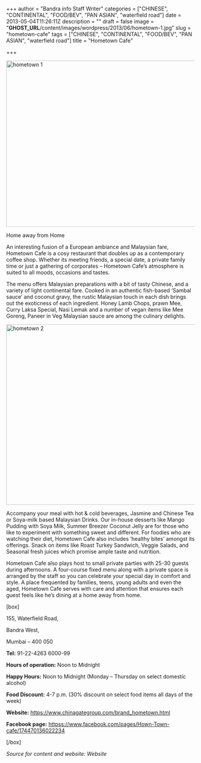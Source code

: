 +++
author = "Bandra info Staff Writer"
categories = ["CHINESE", "CONTINENTAL", "FOOD/BEV", "PAN ASIAN", "waterfield road"]
date = 2013-05-04T11:26:11Z
description = ""
draft = false
image = "__GHOST_URL__/content/images/wordpress/2013/06/hometown-1.jpg"
slug = "hometown-cafe"
tags = ["CHINESE", "CONTINENTAL", "FOOD/BEV", "PAN ASIAN", "waterfield road"]
title = "Hometown Cafe"

+++


<p><a href="https://i2.wp.com/bandra.info/wp-content/uploads/2013/06/hometown-1.jpg?ssl=1"><img loading="lazy" class="size-full wp-image-2720 aligncenter" alt="hometown 1" src="https://i2.wp.com/bandra.info/wp-content/uploads/2013/06/hometown-1.jpg?resize=598%2C443&#038;ssl=1" width="598" height="443" srcset="https://i2.wp.com/bandra.info/wp-content/uploads/2013/06/hometown-1.jpg?w=598&amp;ssl=1 598w, https://i2.wp.com/bandra.info/wp-content/uploads/2013/06/hometown-1.jpg?resize=300%2C222&amp;ssl=1 300w" sizes="(max-width: 598px) 100vw, 598px" data-recalc-dims="1" /></a></p>
<p>Home away from Home</p>
<p>An interesting fusion of a European ambiance and Malaysian fare, Hometown Cafe is a cosy restaurant that doubles up as a contemporary coffee shop. Whether its meeting friends, a special date, a private family time or just a gathering of corporates &#8211; Hometown Cafe’s atmosphere is suited to all moods, occasions and tastes.</p>
<p>The menu offers Malaysian preparations with a bit of tasty Chinese, and a variety of light continental fare. Cooked in an authentic fish-based ‘Sambal sauce’ and coconut gravy, the rustic Malaysian touch in each dish brings out the exoticness of each ingredient. Honey Lamb Chops, prawn Mee, Curry Laksa Special, Nasi Lemak and a number of vegan items like Mee Goreng, Paneer in Veg Malaysian sauce are among the culinary delights.</p>
<p><a href="https://i1.wp.com/bandra.info/wp-content/uploads/2013/06/hometown-2.jpg?ssl=1"><img loading="lazy" class="size-full wp-image-2719 aligncenter" alt="hometown 2" src="https://i1.wp.com/bandra.info/wp-content/uploads/2013/06/hometown-2.jpg?resize=598%2C481&#038;ssl=1" width="598" height="481" srcset="https://i1.wp.com/bandra.info/wp-content/uploads/2013/06/hometown-2.jpg?w=598&amp;ssl=1 598w, https://i1.wp.com/bandra.info/wp-content/uploads/2013/06/hometown-2.jpg?resize=300%2C241&amp;ssl=1 300w" sizes="(max-width: 598px) 100vw, 598px" data-recalc-dims="1" /></a></p>
<p>Accompany your meal with hot &amp; cold beverages, Jasmine and Chinese Tea or Soya-milk based Malaysian Drinks. Our in-house desserts like Mango Pudding with Soya Milk, Summer Breezer Coconut Jelly are for those who like to experiment with something sweet and different. For foodies who are watching their diet, Hometown Cafe also includes ‘healthy bites’ amongst its offerings. Snack on items like Roast Turkey Sandwich, Veggie Salads, and Seasonal fresh juices which promise ample taste and nutrition.</p>
<p>Hometown Cafe also plays host to small private parties with 25-30 guests during afternoons. A four-course fixed menu along with a private space is arranged by the staff so you can celebrate your special day in comfort and style. A place frequented by families, teens, young adults and even the aged, Hometown Cafe serves with care and attention that ensures each guest feels like he&#8217;s dining at a home away from home.</p>
<p>[box]</p>
<p>155, Waterfield Road,</p>
<p>Bandra West,</p>
<p>Mumbai – 400 050</p>
<p><strong>Tel:</strong> 91-22-4263 6000-99</p>
<p><strong>Hours of operation:</strong> Noon to Midnight</p>
<p><strong>Happy Hours:</strong> Noon to Midnight (Monday – Thursday on select domestic alcohol)</p>
<p><strong>Food Discount:</strong> 4-7 p.m. (30% discount on select food items all days of the week)</p>
<p><strong>Website:</strong> <a href="https://www.chinagategroup.com/brand_hometown.html">https://www.chinagategroup.com/brand_hometown.html</a></p>
<p><strong>Facebook page:</strong> <a href="httpss://www.facebook.com/pages/Hown-Town-cafe/174470136022234">httpss://www.facebook.com/pages/Hown-Town-cafe/174470136022234</a></p>
<p>[/box]</p>
<p><em>Source for content and website: Website</em></p>



